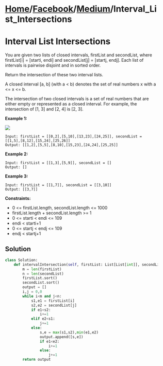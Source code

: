 # [Home](./../..)/[Facebook](./..)/[Medium](./)/Interval_List_Intersections
<h1>Interval List Intersections</h1>

<p>
You are given two lists of closed intervals, firstList and secondList, where firstList[i] = [starti, endi] and secondList[j] = [startj, endj]. Each list of intervals is pairwise disjoint and in sorted order.
</p>
<p>
Return the intersection of these two interval lists.
</p>
<p>
A closed interval [a, b] (with a < b) denotes the set of real numbers x with a <= x <= b.
</p>
<p>
The intersection of two closed intervals is a set of real numbers that are either empty or represented as a closed interval. For example, the intersection of [1, 3] and [2, 4] is [2, 3].
</p>

<b>Example 1:</b>

<img src="https://assets.leetcode.com/uploads/2019/01/30/interval1.png">

    Input: firstList = [[0,2],[5,10],[13,23],[24,25]], secondList = [[1,5],[8,12],[15,24],[25,26]]
    Output: [[1,2],[5,5],[8,10],[15,23],[24,24],[25,25]]
    
<b>Example 2:</b>

    Input: firstList = [[1,3],[5,9]], secondList = []
    Output: []
    
<b>Example 3:</b>

    Input: firstList = [[1,7]], secondList = [[3,10]]
    Output: [[3,7]]

<b>Constraints:</b>

- 0 <= firstList.length, secondList.length <= 1000
- firstList.length + secondList.length >= 1
- 0 <= starti < endi <= 109
- endi < starti+1
- 0 <= startj < endj <= 109
- endj < startj+1

<h2>Solution</h2>

```python
class Solution:
    def intervalIntersection(self, firstList: List[List[int]], secondList: List[List[int]]) -> List[List[int]]:
        m = len(firstList)
        n = len(secondList)
        firstList.sort()
        secondList.sort()
        output = []
        i,j = 0,0
        while i<m and j<n:
            s1,e1 = firstList[i]
            s2,e2 = secondList[j]
            if e1<s2:
                i+=1
            elif e2<s1:
                j+=1
            else:
                s,e = max(s1,s2),min(e1,e2)
                output.append([s,e])
                if e1<e2:
                    i+=1
                else:
                    j+=1
        return output
```
